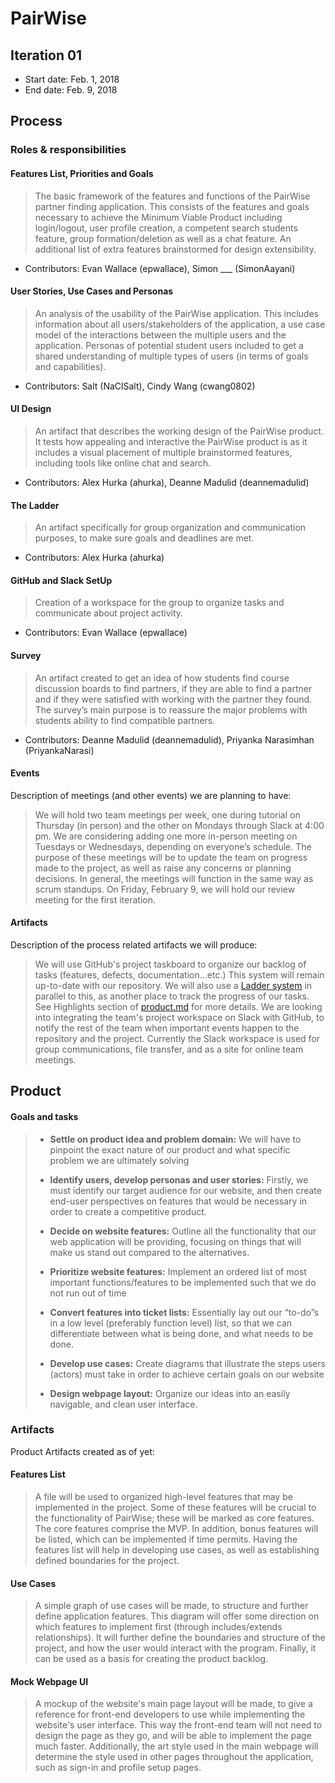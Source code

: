 # PairWise



## Iteration 01

 * Start date: Feb. 1, 2018
 * End date: Feb. 9, 2018

## Process


### Roles & responsibilities

#### Features List, Priorities and Goals 
> The basic framework of the features and functions of the PairWise partner finding application. This consists of the features and goals necessary to achieve the Minimum Viable Product including login/logout, user profile creation, a competent search students feature, group formation/deletion as well as a chat feature. An additional list of extra features brainstormed for design extensibility. 
* Contributors: Evan Wallace (epwallace), Simon ___ (SimonAayani)

#### User Stories, Use Cases and Personas

> An analysis of the usability of the PairWise application. This includes information about all users/stakeholders of the application, a use case model of the interactions between the multiple users and the application. Personas of potential student users included to get a shared understanding of multiple types of users (in terms of goals and capabilities).
* Contributors: Salt (NaClSalt), Cindy Wang (cwang0802)

#### UI Design

> An artifact that describes the working design of the PairWise product. It tests how appealing and interactive the PairWise product is as it includes a visual placement of multiple brainstormed features, including tools like online chat and search.
* Contributors: Alex Hurka (ahurka), Deanne Madulid (deannemadulid)

#### The Ladder

> An artifact specifically for group organization and communication purposes, to make sure goals and deadlines are met. 
* Contributors: Alex Hurka (ahurka)

#### GitHub and Slack SetUp

> Creation of a workspace for the group to organize tasks and communicate about project activity. 
* Contributors: Evan Wallace (epwallace)

#### Survey

> An artifact created to get an idea of how students find course discussion boards to find partners, if they are able to find a partner and if they were satisfied with working with the partner they found. The survey’s main purpose is to reassure the major problems with students ability to find compatible partners.
* Contributors: Deanne Madulid (deannemadulid), Priyanka Narasimhan (PriyankaNarasi)


#### Events

Description of meetings (and other events) we are planning to have:

  > We will hold two team meetings per week, one during tutorial on Thursday (in person) and the other on Mondays through Slack at 4:00 pm. We are considering adding one more in-person meeting on Tuesdays or Wednesdays, depending on everyone’s schedule. The purpose of these meetings will be to update the team on progress made to the project, as well as raise any concerns or planning decisions. In general, the meetings will function in the same way as scrum standups.
  > On Friday, February 9, we will hold our review meeting for the first iteration.

#### Artifacts

Description of the process related artifacts we will produce:

  > We will use GitHub's project taskboard to organize our backlog of tasks (features, defects, documentation...etc.) This system will remain up-to-date with our repository. We will also use a [Ladder system](https://docs.google.com/document/d/1QSICkmNKqWTZWZ_YjbdnL1I6kxU0awre4iaVYLc47ds) in parallel to this, as another place to track the progress of our tasks. See Highlights section of [product.md](./product.md) for more details.
  > We are looking into integrating the team's project workspace on Slack with GitHub, to notify the rest of the team when important events happen to the repository and the project. Currently the Slack workspace is used for group communications, file transfer, and as a site for online team meetings.

## Product


#### Goals and tasks
  >* **Settle on product idea and problem domain:**
  > We will have to pinpoint the exact nature of our product and what specific problem we are ultimately solving
  >
  >* **Identify users, develop personas and user stories:**
  > Firstly, we must identify our target audience for our website, and then create end-user perspectives on features that would be necessary in order to create a competitive product.
  >
  >* **Decide on website features:**
  > Outline all the functionality that our web application will be providing, focusing on things that will make us stand out compared to the alternatives.
  >
  >* **Prioritize website features:**
  > Implement an ordered list of most important functions/features to be implemented such that we do not run out of time
  >
  >* **Convert features into ticket lists:**
  > Essentially lay out our “to-do”s in a low level (preferably function level) list, so that we can differentiate between what is being done, and what needs to be done.
  >
  >* **Develop use cases:**
  > Create diagrams that illustrate the steps users (actors) must take in order to achieve certain goals on our website
  >
  >* **Design webpage layout:**
  > Organize our ideas into an easily navigable, and clean user interface. 

### Artifacts

Product Artifacts created as of yet:

#### Features List

> A file will be used to organized high-level features that may be implemented in the project.
> Some of these features will be crucial to the functionality of PairWise; these will be
> marked as core features. The core features comprise the MVP. In addition, bonus features
> will be listed, which can be implemented if time permits. Having the features list will help
> in developing use cases, as well as establishing defined boundaries for the project.

#### Use Cases

> A simple graph of use cases will be made, to structure and further define application features.
> This diagram will offer some direction on which features to implement first (through
> includes/extends relationships). It will further define the boundaries and structure of the
> project, and how the user would interact with the program. Finally, it can be used as a basis
> for creating the product backlog.

#### Mock Webpage UI

> A mockup of the website's main page layout will be made, to give a reference for front-end
> developers to use while implementing the website's user interface. This way the front-end team
> will not need to design the page as they go, and will be able to implement the page much faster.
> Additionally, the art style used in the main webpage will determine the style used in other pages
> throughout the application, such as sign-in and profile setup pages.
